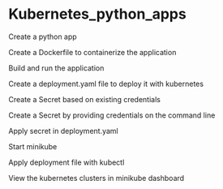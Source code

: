 # Kubernetes_python_apps

Create a python app
 
Create a Dockerfile to containerize the application
 
Build and run the application
  
Create a deployment.yaml file to deploy it with kubernetes
 
Create a Secret based on existing credentials

Create a Secret by providing credentials on the command line

Apply secret in deployment.yaml
 
Start minikube
 
Apply deployment file with kubectl
 
View the kubernetes clusters in minikube dashboard
 
 

